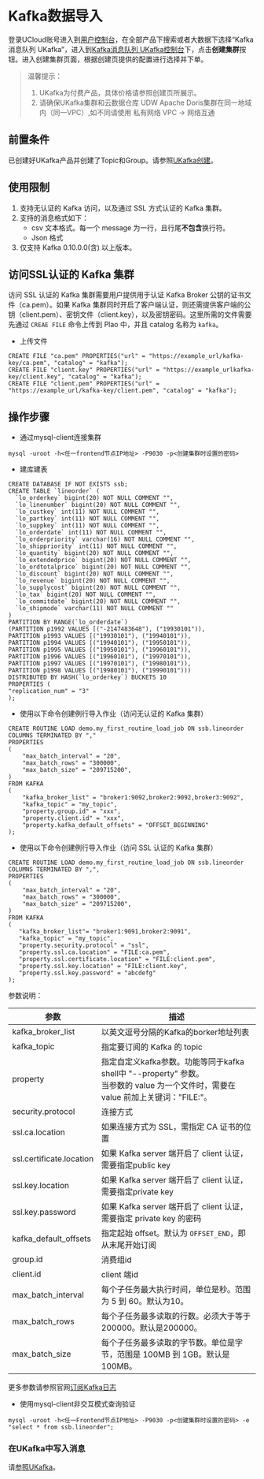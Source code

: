 # Kafka数据导入

登录UCloud账号进入到[用户控制台](https://passport.ucloud.cn/#login)，在全部产品下搜索或者大数据下选择“Kafka消息队列 UKafka”，进入到[Kafka消息队列 UKafka控制台](https://console.ucloud.cn/ukafka/ukafka)下，点击**创建集群**按钮。进入创建集群页面，根据创建页提供的配置进行选择并下单。

<blockquote>
  温馨提示：
   <ol>
     <li>UKafka为付费产品，具体价格请参照创建页所展示。</li>
     <li>请确保UKafka集群和云数据仓库 UDW Apache Doris集群在同一地域内（同一VPC）,如不同请使用 私有网络 VPC -> 网络互通</li>
   </ol>
</blockquote>



## 前置条件

已创建好UKafka产品并创建了Topic和Group。请参照[UKafka创建](https://docs.ucloud.cn/ukafka/kafkasinkerintro/quickstart)。

## 使用限制

1. 支持无认证的 Kafka 访问，以及通过 SSL 方式认证的 Kafka 集群。
2. 支持的消息格式如下：
   - csv 文本格式。每一个 message 为一行，且行尾**不包含**换行符。
   - Json 格式
3. 仅支持 Kafka 0.10.0.0(含) 以上版本。

## 访问SSL认证的 Kafka 集群

访问 SSL 认证的 Kafka 集群需要用户提供用于认证 Kafka Broker 公钥的证书文件（ca.pem）。如果 Kafka 集群同时开启了客户端认证，则还需提供客户端的公钥（client.pem）、密钥文件（client.key），以及密钥密码。这里所需的文件需要先通过 `CREAE FILE` 命令上传到 Plao 中，并且 catalog 名称为 `kafka`。

- 上传文件

```shell
CREATE FILE "ca.pem" PROPERTIES("url" = "https://example_url/kafka-key/ca.pem", "catalog" = "kafka");
CREATE FILE "client.key" PROPERTIES("url" = "https://example_urlkafka-key/client.key", "catalog" = "kafka");
CREATE FILE "client.pem" PROPERTIES("url" = "https://example_url/kafka-key/client.pem", "catalog" = "kafka");
```

## 操作步骤

- 通过mysql-client连接集群

```shell
mysql -uroot -h<任一frontend节点IP地址> -P9030 -p<创建集群时设置的密码>
```

- 建库建表

```mysql
CREATE DATABASE IF NOT EXISTS ssb;
CREATE TABLE `lineorder` (
  `lo_orderkey` bigint(20) NOT NULL COMMENT "",
  `lo_linenumber` bigint(20) NOT NULL COMMENT "",
  `lo_custkey` int(11) NOT NULL COMMENT "",
  `lo_partkey` int(11) NOT NULL COMMENT "",
  `lo_suppkey` int(11) NOT NULL COMMENT "",
  `lo_orderdate` int(11) NOT NULL COMMENT "",
  `lo_orderpriority` varchar(16) NOT NULL COMMENT "",
  `lo_shippriority` int(11) NOT NULL COMMENT "",
  `lo_quantity` bigint(20) NOT NULL COMMENT "",
  `lo_extendedprice` bigint(20) NOT NULL COMMENT "",
  `lo_ordtotalprice` bigint(20) NOT NULL COMMENT "",
  `lo_discount` bigint(20) NOT NULL COMMENT "",
  `lo_revenue` bigint(20) NOT NULL COMMENT "",
  `lo_supplycost` bigint(20) NOT NULL COMMENT "",
  `lo_tax` bigint(20) NOT NULL COMMENT "",
  `lo_commitdate` bigint(20) NOT NULL COMMENT "",
  `lo_shipmode` varchar(11) NOT NULL COMMENT ""
)
PARTITION BY RANGE(`lo_orderdate`)
(PARTITION p1992 VALUES [("-2147483648"), ("19930101")),
PARTITION p1993 VALUES [("19930101"), ("19940101")),
PARTITION p1994 VALUES [("19940101"), ("19950101")),
PARTITION p1995 VALUES [("19950101"), ("19960101")),
PARTITION p1996 VALUES [("19960101"), ("19970101")),
PARTITION p1997 VALUES [("19970101"), ("19980101")),
PARTITION p1998 VALUES [("19980101"), ("19990101")))
DISTRIBUTED BY HASH(`lo_orderkey`) BUCKETS 10
PROPERTIES (
"replication_num" = "3"
);
```

- 使用以下命令创建例行导入作业（访问无认证的 Kafka 集群）

```shell
CREATE ROUTINE LOAD demo.my_first_routine_load_job ON ssb.lineorder
COLUMNS TERMINATED BY ","
PROPERTIES
(
    "max_batch_interval" = "20",
    "max_batch_rows" = "300000",
    "max_batch_size" = "209715200",
)
FROM KAFKA
(
    "kafka_broker_list" = "broker1:9092,broker2:9092,broker3:9092",
    "kafka_topic" = "my_topic",
    "property.group.id" = "xxx",
    "property.client.id" = "xxx",
    "property.kafka_default_offsets" = "OFFSET_BEGINNING"
);
```

- 使用以下命令创建例行导入作业（访问 SSL 认证的 Kafka 集群）

```shell
CREATE ROUTINE LOAD demo.my_first_routine_load_job ON ssb.lineorder
COLUMNS TERMINATED BY ",",
PROPERTIES
(
    "max_batch_interval" = "20",
    "max_batch_rows" = "300000",
    "max_batch_size" = "209715200",
)
FROM KAFKA
(
   "kafka_broker_list"= "broker1:9091,broker2:9091",
   "kafka_topic" = "my_topic",
   "property.security.protocol" = "ssl",
   "property.ssl.ca.location" = "FILE:ca.pem",
   "property.ssl.certificate.location" = "FILE:client.pem",
   "property.ssl.key.location" = "FILE:client.key",
   "property.ssl.key.password" = "abcdefg"
);
```

参数说明：

| 参数                     | 描述                                                         |
| ------------------------ | ------------------------------------------------------------ |
| kafka_broker_list        | 以英文逗号分隔的Kafka的borker地址列表                        |
| kafka_topic              | 指定要订阅的 Kafka 的 topic                                  |
| property                 | 指定自定义kafka参数。功能等同于kafka shell中 "--property" 参数。<br />当参数的 value 为一个文件时，需要在 value 前加上关键词："FILE:"。 |
| security.protocol        | 连接方式                                                     |
| ssl.ca.location          | 如果连接方式为 SSL，需指定 CA 证书的位置                     |
| ssl.certificate.location | 如果 Kafka server 端开启了 client 认证，需要指定public key   |
| ssl.key.location         | 如果 Kafka server 端开启了 client 认证，需要指定private key  |
| ssl.key.password         | 如果 Kafka server 端开启了 client 认证，需要指定 private key 的密码 |
| kafka_default_offsets    | 指定起始 offset。默认为 `OFFSET_END`，即从末尾开始订阅       |
| group.id                 | 消费组id                                                     |
| client.id                | client 端id                                                  |
| max_batch_interval       | 每个子任务最大执行时间，单位是秒。范围为 5 到 60。默认为10。 |
| max_batch_rows           | 每个子任务最多读取的行数。必须大于等于200000。默认是200000。 |
| max_batch_size           | 每个子任务最多读取的字节数。单位是字节，范围是 100MB 到 1GB。默认是 100MB。 |

更多参数请参照官网[订阅Kafka日志](https://doris.apache.org/zh-CN/data-operate/import/import-scenes/kafka-load.html#)

- 使用mysql-client非交互模式查询验证

```shell
mysql -uroot -h<任一Frontend节点IP地址> -P9030 -p<创建集群时设置的密码> -e "select * from ssb.lineorder";
```

### 在UKafka中写入消息

请[参照UKafka](https://docs.ucloud.cn/ukafka/kafkasinkerintro/quickstart)。

